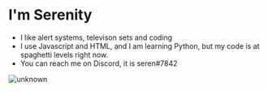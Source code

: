 # I'm Serenity 
- I like alert systems, televison sets and coding
- I use Javascript and HTML, and I am learning Python, but my code is at spaghetti levels right now.
- You can reach me on Discord, it is seren#7842 

![unknown](https://user-images.githubusercontent.com/70671015/149609823-ede751a8-f5a1-4c35-81b1-105551ce22bd.png)
